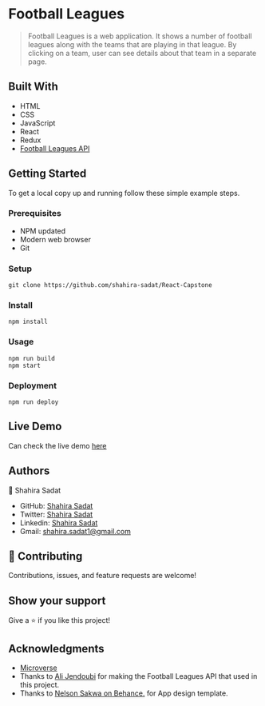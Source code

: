 # Football Leagues

> Football Leagues is a web application. 
> It shows a number of football leagues along with the teams that are playing in that league. 
> By clicking on a team, user can see details about that team in a separate page.

## Built With

- HTML
- CSS
- JavaScript
- React
- Redux
- [Football Leagues API](https://github.com/ichala/football-api-microverse)

  
## Getting Started

To get a local copy up and running follow these simple example steps.

### Prerequisites

 - NPM updated
 - Modern web browser
 - Git
  
### Setup

    git clone https://github.com/shahira-sadat/React-Capstone

### Install
    npm install

### Usage
    npm run build
    npm start

### Deployment
    npm run deploy


## Live Demo

Can check the live demo [here](https://football-leagues-capstone.herokuapp.com/)


## Authors
👤 Shahira Sadat

- GitHub: [Shahira Sadat](https://github.com/shahira-sadat)
- Twitter: [Shahira Sadat](https://twitter.com/SadatShahira)
- Linkedin: [Shahira Sadat](https://www.linkedin.com/in/shahira-sadat-49b402199)
- Gmail: shahira.sadat1@gmail.com

## 🤝 Contributing
Contributions, issues, and feature requests are welcome!

## Show your support

Give a ⭐️ if you like this project!

## Acknowledgments

- [Microverse](https://www.microverse.org/)
- Thanks to [Ali Jendoubi](https://github.com/ichala) for making the Football Leagues API that used in this project.
- Thanks to [Nelson Sakwa on Behance.](https://www.behance.net/sakwadesignstudio) for App design template.
